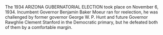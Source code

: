 The 1934 ARIZONA GUBERNATORIAL ELECTION took place on November 6, 1934. Incumbent Governor Benjamin Baker Moeur ran for reelection, he was challenged by former governor George W. P. Hunt and future Governor Rawghlie Clement Stanford in the Democratic primary, but he defeated both of them by a comfortable margin.
